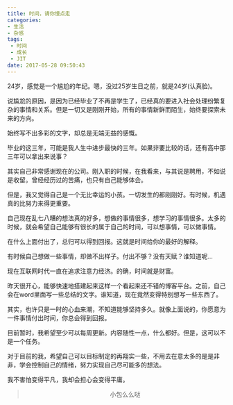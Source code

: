 ```yaml
---
title: 时间，请你慢点走
categories:
- 生活
- 杂感
tags: 
 - 时间
 - 成长
 - JIT
date: 2017-05-28 09:50:43
---
```


24岁，感觉是一个尴尬的年纪。嗯，没过25岁生日之前，就是24岁(认真脸)。

说尴尬的原因，是因为已经毕业了不再是学生了，已经真的要进入社会处理纷繁复杂的事情和关系。但是一切又是刚刚开始，所有的事情新鲜而陌生，始终要探索未来的方向。

始终写不出多彩的文字，却总是无端无益的感慨。

毕业的这三年，可能是我人生中进步最快的三年。如果非要比较的话，还有高中那三年可以拿出来说事？

其实自己非常感谢现在的公司。刚入职的时候，在我看来，与其说是聘用，不如说是收留。曾经经历过的苦痛，也只有自己能够体会。

但是，我又觉得自己是一个无比幸运的小孩。一切发生的都刚刚好。有时候，机遇真的比努力来得更重要。

自己现在乱七八糟的想法真的好多，想做的事情很多，想学习的事情很多。太多的时候，就会希望自己能够有很长的属于自己的时间，可以想事情，可以做事情。

在什么上面付出了，总归可以得到回报。这就是时间给你的最好的解释。

有时候自己想做一些事情，却做不出样子。付出不够？没有天赋？谁知道呢...

现在互联网时代一直在追求注意力经济。的确，时间就是财富。

昨天很开心，能够快速地搭建起来这样一个看起来还不错的博客平台。之前，自己会在word里面写一些总结的文字。谁知道，现在竟然变得特别想写一些东西了。

其实，也许只是一时的心血来潮，不知道能够坚持多久。就像上面说的，你愿意为一件事情付出时间，你总会得到回报。

目前暂时，我希望至少可以每周更新。内容随性一点，什么都好。但是，这可以不是一个任务。

对于目前的我，希望自己可以目标制定的再翔实一些，不用去在意太多的是是非非，学会控制自己的情绪，努力实现自己尽可能多的想法。

我不害怕变得平凡，我却会担心会变得平庸。


><div align=center>小包么么哒</div>
